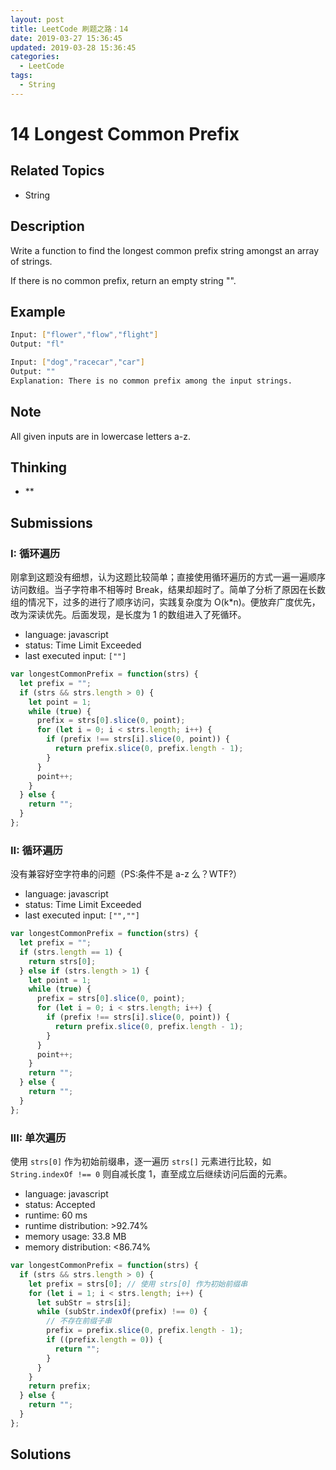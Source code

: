 ```yaml
---
layout: post
title: LeetCode 刷题之路：14
date: 2019-03-27 15:36:45
updated: 2019-03-28 15:36:45
categories:
  - LeetCode
tags:
  - String
---
```


# 14 Longest Common Prefix

## Related Topics

- String

## Description

Write a function to find the longest common prefix string amongst an array of strings.

If there is no common prefix, return an empty string "".

## Example

```bash
Input: ["flower","flow","flight"]
Output: "fl"
```

```bash
Input: ["dog","racecar","car"]
Output: ""
Explanation: There is no common prefix among the input strings.
```

## Note

All given inputs are in lowercase letters a-z.

## Thinking

- \*\*

## Submissions

### I: 循环遍历

刚拿到这题没有细想，认为这题比较简单；直接使用循环遍历的方式一遍一遍顺序访问数组。当子字符串不相等时 Break，结果却超时了。简单了分析了原因在长数组的情况下，过多的进行了顺序访问，实践复杂度为 O(k\*n)。便放弃广度优先，改为深读优先。后面发现，是长度为 1 的数组进入了死循环。

- language: javascript
- status: Time Limit Exceeded
- last executed input: `[""]`

```javascript
var longestCommonPrefix = function(strs) {
  let prefix = "";
  if (strs && strs.length > 0) {
    let point = 1;
    while (true) {
      prefix = strs[0].slice(0, point);
      for (let i = 0; i < strs.length; i++) {
        if (prefix !== strs[i].slice(0, point)) {
          return prefix.slice(0, prefix.length - 1);
        }
      }
      point++;
    }
  } else {
    return "";
  }
};
```

### II: 循环遍历

没有兼容好空字符串的问题（PS:条件不是 a-z 么？WTF?）

- language: javascript
- status: Time Limit Exceeded
- last executed input: `["",""]`

```javascript
var longestCommonPrefix = function(strs) {
  let prefix = "";
  if (strs.length == 1) {
    return strs[0];
  } else if (strs.length > 1) {
    let point = 1;
    while (true) {
      prefix = strs[0].slice(0, point);
      for (let i = 0; i < strs.length; i++) {
        if (prefix !== strs[i].slice(0, point)) {
          return prefix.slice(0, prefix.length - 1);
        }
      }
      point++;
    }
    return "";
  } else {
    return "";
  }
};
```

### III: 单次遍历

使用 `strs[0]` 作为初始前缀串，逐一遍历 `strs[]` 元素进行比较，如 `String.indexOf !== 0` 则自减长度 1，直至成立后继续访问后面的元素。

- language: javascript
- status: Accepted
- runtime: 60 ms
- runtime distribution: >92.74%
- memory usage: 33.8 MB
- memory distribution: <86.74%

```javascript
var longestCommonPrefix = function(strs) {
  if (strs && strs.length > 0) {
    let prefix = strs[0]; // 使用 strs[0] 作为初始前缀串
    for (let i = 1; i < strs.length; i++) {
      let subStr = strs[i];
      while (subStr.indexOf(prefix) !== 0) {
        // 不存在前缀子串
        prefix = prefix.slice(0, prefix.length - 1);
        if ((prefix.length = 0)) {
          return "";
        }
      }
    }
    return prefix;
  } else {
    return "";
  }
};
```

<!-- I、II、III、IV、V、VI、VII、VIII、IX、X	 -->

## Solutions
